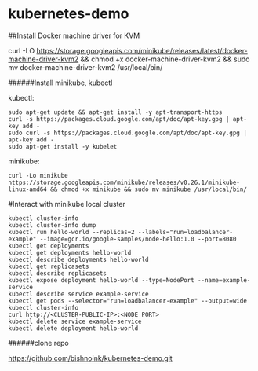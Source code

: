 # kubernetes-demo

##Install Docker machine driver for KVM

curl -LO https://storage.googleapis.com/minikube/releases/latest/docker-machine-driver-kvm2 && chmod +x docker-machine-driver-kvm2 && sudo mv docker-machine-driver-kvm2 /usr/local/bin/

######Install minikube, kubectl

kubectl:
```
sudo apt-get update && apt-get install -y apt-transport-https
curl -s https://packages.cloud.google.com/apt/doc/apt-key.gpg | apt-key add -
sudo curl -s https://packages.cloud.google.com/apt/doc/apt-key.gpg | apt-key add -
sudo apt-get install -y kubelet 
```
minikube:
```
curl -Lo minikube https://storage.googleapis.com/minikube/releases/v0.26.1/minikube-linux-amd64 && chmod +x minikube && sudo mv minikube /usr/local/bin/
```

#Interact with minikube local cluster
```
kubectl cluster-info
kubectl cluster-info dump
kubectl run hello-world --replicas=2 --labels="run=loadbalancer-example" --image=gcr.io/google-samples/node-hello:1.0 --port=8080
kubectl get deployments
kubectl get deployments hello-world
kubectl describe deployments hello-world
kubectl get replicasets
kubectl describe replicasets
kubectl expose deployment hello-world --type=NodePort --name=example-service
kubectl describe service example-service
kubectl get pods --selector="run=loadbalancer-example" --output=wide
kubectl cluster-info
curl http://<CLUSTER-PUBLIC-IP>:<NODE PORT>
kubectl delete service example-service
kubectl delete deployment hello-world
```
######clone repo

https://github.com/bishnoink/kubernetes-demo.git